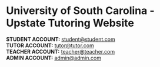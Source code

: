 # University of South Carolina - Upstate Tutoring Website

<strong>STUDENT ACCOUNT:</strong> student@student.com</br>
<strong>TUTOR ACCOUNT:</strong>    tutor@tutor.com</br>
<strong>TEACHER ACCOUNT:</strong>  teacher@teacher.com</br>
<strong>ADMIN ACCOUNT:</strong>    admin@admin.com

